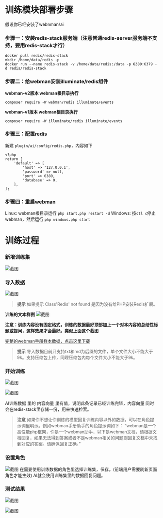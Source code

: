 # 训练模块部署步骤
假设你已经安装了webnman/ai

### 步骤一：安装redis-stack服务端（注意普通redis-server服务端不支持，要用redis-stack才行）
```
docker pull redis/redis-stack
mkdir /home/data/redis -p
docker run --name redis-stack -v /home/data/redis:/data -p 6380:6379 -d redis/redis-stack
```

### 步骤二：给webman安装illuminate/redis组件

**webman-v2版本 webman根目录执行**
```
composer require -W webman/redis illuminate/events
```

**webman-v1版本 webman根目录执行**
```
composer require -W illuminate/redis illuminate/events
```

### 步骤三：配置redis
新建 `plugin/ai/config/redis.php`，内容如下
```
<?php
return [
    'default' => [
        'host' => '127.0.0.1',
        'password' => null,
        'port' => 6380,
        'database' => 0,
    ],
];
```

### 步骤四：重启webman
Linux: webman根目录运行 `php start.php restart -d`
Windows: 按`ctl c`停止webman，然后运行 `php windows.php start`

# 训练过程

### 新增训练集

![截图](https://www.workerman.net/upload/img/20231213/136579162dae2c.png)

### 导入数据

![截图](https://www.workerman.net/upload/img/20231213/13657916917daa.png)

> **提示**
> 如果提示 Class'Redis' not found 是因为没有给PHP安装Redis扩展。


**训练的文本样例**
![截图](https://www.workerman.net/upload/img/20231217/17657eae334157.png)

**注意：训练内容没有固定格式，训练的数据最好顶部加上一个对本内容的总结性标题或提问，这样效果才会最好。类似上面这个截图**

[完整的webman手册样本数据，点击这里下载](https://www.workerman.net/embedding-webman-manual.zip)


> **提示**
> 导入数据目前只支持txt和md为后缀的文件，单个文件大小不能大于9k。支持压缩包上传，同理压缩包内每个文件大小不能大于9k。


### 开始训练
![截图](https://www.workerman.net/upload/img/20231213/1365791715340f.png)


![截图](https://www.workerman.net/upload/img/20231213/1365791866af7d.png)

AI训练数据 里的 内容向量 里有值，说明此条记录已经训练完毕，内容向量 同时会在redis-stack里存储一份，用来快速检索。

> **注意**
> 如果你不想让你训练的模型回复训练内容以外的数据，可以在角色提示词里明示。例如webman手册助手的角色提示词如下：
“webman是一个高性能php框架，你是一个webman助手，以下是webman文档，请根据文档回复，如果无法得到答案或者不是webman相关的问题则回复文档中未找到对应的答案。请确保回复正确。”

### 设置角色
![截图](https://www.workerman.net/upload/img/20231213/1365791972b73e.png)
在需要使用训练数据的角色里选择训练集，保存。(前端用户需要刷新页面角色才能生效)
AI就会使用训练集里的数据回复问题。

### 测试结果

![截图](https://www.workerman.net/upload/img/20231213/136579bbc07f08.png)

![截图](https://www.workerman.net/upload/img/20231213/136579bb85156f.png)
